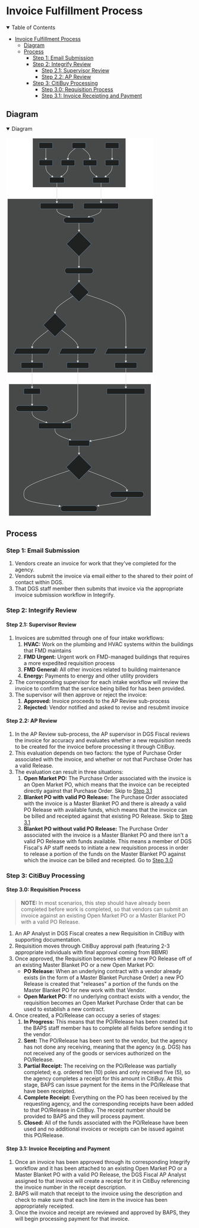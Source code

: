 # Invoice Fulfillment Process

<details open="open">
<summary>Table of Contents</summary>

<!-- TOC -->

- [Invoice Fulfillment Process](#invoice-fulfillment-process)
  - [Diagram](#diagram)
  - [Process](#process)
    - [Step 1: Email Submission](#step-1-email-submission)
    - [Step 2: Integrify Review](#step-2-integrify-review)
      - [Step 2.1: Supervisor Review](#step-21-supervisor-review)
      - [Step 2.2: AP Review](#step-22-ap-review)
    - [Step 3: CitiBuy Processing](#step-3-citibuy-processing)
      - [Step 3.0: Requisition Process](#step-30-requisition-process)
      - [Step 3.1: Invoice Receipting and Payment](#step-31-invoice-receipting-and-payment)

<!-- /TOC -->

</details>


## Diagram

<details open="open">
<summary>Diagram</summary>

![Invoice Fulfillment Diagram](invoice-fulfillment-diagram.svg)

</details>

## Process

### Step 1: Email Submission

1. Vendors create an invoice for work that they've completed for the agency.
1. Vendors submit the invoice via email either to the shared to their point of contact within DGS.
1. That DGS staff member then submits that invoice via the appropriate invoice submission workflow in Integrify.

### Step 2: Integrify Review

#### Step 2.1: Supervisor Review

1. Invoices are submitted through one of four intake workflows:
   1. **HVAC:** Work on the plumbing and HVAC systems within the buildings that FMD maintains
   1. **FMD Urgent:** Urgent work on FMD-managed buildings that requires a more expedited requisition process
   1. **FMD General:** All other invoices related to building maintenance
   1. **Energy:** Payments to energy and other utility providers
1. The corresponding supervisor for each intake workflow will review the invoice to confirm that the service being billed for has been provided.
1. The supervisor will then approve or reject the invoice:
   1. **Approved:** Invoice proceeds to the AP Review sub-process
   1. **Rejected:** Vendor notified and asked to revise and resubmit invoice

#### Step 2.2: AP Review

1. In the AP Review sub-process, the AP supervisor in DGS Fiscal reviews the invoice for accuracy and evaluates whether a new requisition needs to be created for the invoice before processing it through CitiBuy.
1. This evaluation depends on two factors: the type of Purchase Order associated with the invoice, and whether or not that Purchase Order has a valid Release.
1. The evaluation can result in three situations:
   1. **Open Market PO:** The Purchase Order associated with the invoice is an Open Market PO, which means that the invoice can be receipted directly against that Purchase Order. Skip to [Step 3.1](#step-31-invoice-receipting-and-payment)
   2. **Blanket PO with valid PO Release:** The Purchase Order associated with the invoice is a Master Blanket PO and there is already a valid PO Release with available funds, which means that the invoice can be billed and receipted against that existing PO Release. Skip to [Step 3.1](#step-31-invoice-receipting-and-payment)
   3. **Blanket PO without valid PO Release:** The Purchase Order associated with the invoice is a Master Blanket PO and there isn't a valid PO Release with funds available. This means a member of DGS Fiscal's AP staff needs to initiate a new requisition process in order to release a portion of the funds on the Master Blanket PO against which the invoice can be billed and receipted. Go to [Step 3.0](#step-30-requisition-process)

### Step 3: CitiBuy Processing

#### Step 3.0: Requisition Process

> **NOTE:** In most scenarios, this step should have already been completed before work is completed, so that vendors can submit an invoice against an existing Open Market PO or a Master Blanket PO with a valid PO Release.

1. An AP Analyst in DGS Fiscal creates a new Requisition in CitiBuy with supporting documentation.
1. Requisition moves through CitiBuy approval path (featuring 2-3 appropriate individuals with final approval coming from BBMR)
1. Once approved, the Requisition becomes either a new PO Release off of an existing Master Blanket PO or a new Open Market PO:
   - **PO Release:** When an underlying contract with a vendor already exists (in the form of a Master Blanket Purchase Order) a new PO Release is created that "releases" a portion of the funds on the Master Blanket PO for new work with that Vendor.
   - **Open Market PO:** If no underlying contract exists with a vendor, the requisition becomes an Open Market Purchase Order that can be used to establish a new contract.
1. Once created, a PO/Release can occupy a series of stages:
   1. **In Progress:** This means that the PO/Release has been created but the BAPS staff member has to complete all fields before sending it to the vendor.
   1. **Sent:** The PO/Release has been sent to the vendor, but the agency has not done any receiving, meaning that the agency (e.g. DGS) has not received any of the goods or services authorized on the PO/Release.
   1. **Partial Receipt:** The receiving on the PO/Release was partially completed; e.g. ordered ten (10) poles and only received five (5), so the agency completes a receipt for this amount in CitiBuy. At this stage, BAPS can issue payment for the items in the PO/Release that have been receipted.
   1. **Complete Receipt:** Everything on the PO has been received by the requesting agency, and the corresponding receipts have been added to that PO/Release in CitiBuy. The receipt number should be provided to BAPS and they will process payment.
   1. **Closed:** All of the funds associated with the PO/Release have been used and no additional invoices or receipts can be issued against this PO/Release.

#### Step 3.1: Invoice Receipting and Payment

1. Once an invoice has been approved through its corresponding Integrify workflow and it has been attached to an existing Open Market PO or a Master Blanket PO with a valid PO Release, the DGS Fiscal AP Analyst assigned to that invoice will create a receipt for it in CitiBuy referencing the invoice number in the receipt description.
1. BAPS will match that receipt to the invoice using the description and check to make sure that each line item in the invoice has been appropriately receipted.
1. Once the invoice and receipt are reviewed and approved by BAPS, they will begin processing payment for that invoice.
